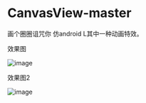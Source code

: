 CanvasView-master
=================

画个圈圈诅咒你
仿android L其中一种动画特效。

效果图

![image](https://raw.githubusercontent.com/RoyWallace/CanvasView-master/master/screenshots/canvasLayout.gif)

效果图2

![image](https://raw.githubusercontent.com/RoyWallace/CanvasView-master/master/screenshots/canvasLayout1.gif)
